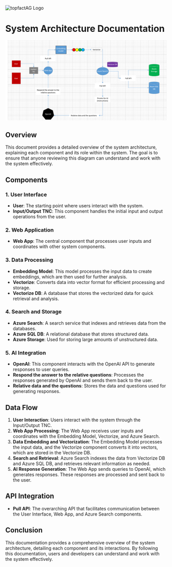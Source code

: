 ![topfactAG Logo](https://topfact.de/files/topfact/logo/logo-neu.png) 

# System Architecture Documentation

![Azure Diagram](https://github.com/patricschmidtf/topfact-AG-API-Test/raw/2cc79394c3cd189f6a3d6dd60404d229d5dd1253/Azure%20Diagram.png)


## Overview

This document provides a detailed overview of the system architecture, explaining each component and its role within the system. The goal is to ensure that anyone reviewing this diagram can understand and work with the system effectively.

## Components

### 1. User Interface

* **User**: The starting point where users interact with the system.
* **Input/Output TNC**: This component handles the initial input and output operations from the user.

### 2. Web Application

* **Web App**: The central component that processes user inputs and coordinates with other system components.

### 3. Data Processing

* **Embedding Model**: This model processes the input data to create embeddings, which are then used for further analysis.
* **Vectorize**: Converts data into vector format for efficient processing and storage.
* **Vectorize DB**: A database that stores the vectorized data for quick retrieval and analysis.

### 4. Search and Storage

* **Azure Search**: A search service that indexes and retrieves data from the databases.
* **Azure SQL DB**: A relational database that stores structured data.
* **Azure Storage**: Used for storing large amounts of unstructured data.

### 5. AI Integration

* **OpenAI**: This component interacts with the OpenAI API to generate responses to user queries.
* **Respond the answer to the relative questions**: Processes the responses generated by OpenAI and sends them back to the user.
* **Relative data and the questions**: Stores the data and questions used for generating responses.

## Data Flow

1. **User Interaction**: Users interact with the system through the Input/Output TNC.
2. **Web App Processing**: The Web App receives user inputs and coordinates with the Embedding Model, Vectorize, and Azure Search.
3. **Data Embedding and Vectorization**: The Embedding Model processes the input data, and the Vectorize component converts it into vectors, which are stored in the Vectorize DB.
4. **Search and Retrieval**: Azure Search indexes the data from Vectorize DB and Azure SQL DB, and retrieves relevant information as needed.
5. **AI Response Generation**: The Web App sends queries to OpenAI, which generates responses. These responses are processed and sent back to the user.

## API Integration

* **Pull API**: The overarching API that facilitates communication between the User Interface, Web App, and Azure Search components.

## Conclusion

This documentation provides a comprehensive overview of the system architecture, detailing each component and its interactions. By following this documentation, users and developers can understand and work with the system effectively.
